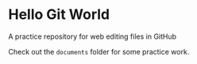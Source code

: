 # Hello Git World

A practice repository for web editing files in GitHub

Check out the `documents` folder for some practice work.